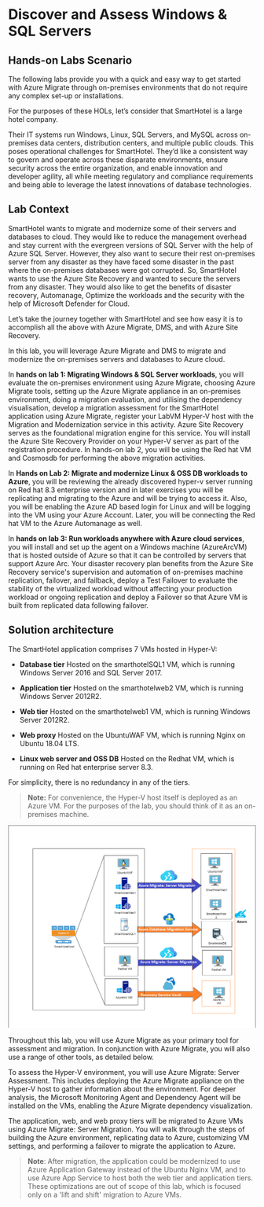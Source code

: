 # Discover and Assess Windows & SQL Servers

## Hands-on Labs Scenario

The following labs provide you with a quick and easy way to get started with Azure Migrate through on-premises environments that do not require any complex set-up or installations. 

For the purposes of these HOLs, let’s consider that SmartHotel is a large hotel company. 

Their IT systems run Windows, Linux, SQL Servers, and MySQL across on-premises data centers, distribution centers, and multiple public clouds. This poses operational challenges for SmartHotel. They’d like a consistent way to govern and operate across these disparate environments, ensure security across the entire organization, and enable innovation and developer agility, all while meeting regulatory and compliance requirements and being able to leverage the latest innovations of database technologies.

## Lab Context

SmartHotel wants to migrate and modernize some of their servers and databases to cloud. They would like to reduce the management overhead and stay current with the evergreen versions of SQL Server with the help of Azure SQL Server. However, they also want to secure their rest on-premises server from any disaster as they have faced some disaster in the past where the on-premises databases were got corrupted. So, SmartHotel wants to use the Azure Site Recovery and wanted to secure the servers from any disaster. They would also like to get the benefits of disaster recovery, Automanage, Optimize the workloads and the security with the help of Microsoft Defender for Cloud.

Let’s take the journey together with SmartHotel and see how easy it is to accomplish all the above with Azure Migrate, DMS, and with Azure Site Recovery.

In this lab, you will leverage Azure Migrate and DMS to migrate and modernize the on-premises servers and databases to Azure cloud.

In **hands on lab 1: Migrating Windows & SQL Server workloads**, you will evaluate the on-premises environment using Azure Migrate, choosing Azure Migrate tools, setting up the Azure Migrate appliance in an on-premises environment, doing a migration evaluation, and utilising the dependency visualisation, develop a migration assessment for the SmartHotel application using Azure Migrate, register your LabVM Hyper-V host with the Migration and Modernization service in this activity. Azure Site Recovery serves as the foundational migration engine for this service. You will install the Azure Site Recovery Provider on your Hyper-V server as part of the registration procedure. In hands-on lab 2, you will be using the Red hat VM and Cosmosdb for performing the above migration activities.

In **Hands on Lab 2: Migrate and modernize Linux & OSS DB workloads to Azure**, you will be reviewing the already discovered hyper-v server running on Red hat 8.3 enterprise version and in later exercises you will be replicating and migrating to the Azure and will be trying to access it. Also, you will be enabling the Azure AD based login for Linux and will be logging into the VM using your Azure Account. Later, you will be connecting the Red hat VM to the Azure Automanage as well.

In **hands on lab 3: Run workloads anywhere with Azure cloud services**, you will install and set up the agent on a Windows machine (AzureArcVM) that is hosted outside of Azure so that it can be controlled by servers that support Azure Arc. Your disaster recovery plan benefits from the Azure Site Recovery service's supervision and automation of on-premises machine replication, failover, and failback, deploy a Test Failover to evaluate the stability of the virtualized workload without affecting your production workload or ongoing replication and deploy a Failover so that Azure VM is built from replicated data following failover.

## Solution architecture

The SmartHotel application comprises 7 VMs hosted in Hyper-V:

- **Database tier** Hosted on the smarthotelSQL1 VM, which is running Windows Server 2016 and SQL Server 2017.

- **Application tier** Hosted on the smarthotelweb2 VM, which is running Windows Server 2012R2.

- **Web tier** Hosted on the smarthotelweb1 VM, which is running Windows Server 2012R2.

- **Web proxy** Hosted on the UbuntuWAF VM, which is running Nginx on Ubuntu 18.04 LTS.

- **Linux web server and OSS DB** Hosted on the Redhat VM, which is running on Red hat enterprise server 8.3. 

For simplicity, there is no redundancy in any of the tiers.

>**Note:** For convenience, the Hyper-V host itself is deployed as an Azure VM. For the purposes of the lab, you should think of it as an on-premises machine.


![A slide shows the on-premises SmartHotel application architecture.](Images/lineofbusines3.png "SmartHotel Migration Overview")

Throughout this lab, you will use Azure Migrate as your primary tool for assessment and migration. In conjunction with Azure Migrate, you will also use a range of other tools, as detailed below.

To assess the Hyper-V environment, you will use Azure Migrate: Server Assessment. This includes deploying the Azure Migrate appliance on the Hyper-V host to gather information about the environment. For deeper analysis, the Microsoft Monitoring Agent and Dependency Agent will be installed on the VMs, enabling the Azure Migrate dependency visualization.

The application, web, and web proxy tiers will be migrated to Azure VMs using Azure Migrate: Server Migration. You will walk through the steps of building the Azure environment, replicating data to Azure, customizing VM settings, and performing a failover to migrate the application to Azure.

> **Note**: After migration, the application could be modernized to use Azure Application Gateway instead of the Ubuntu Nginx VM, and to use Azure App Service to host both the web tier and application tiers. These optimizations are out of scope of this lab, which is focused only on a 'lift and shift' migration to Azure VMs.
